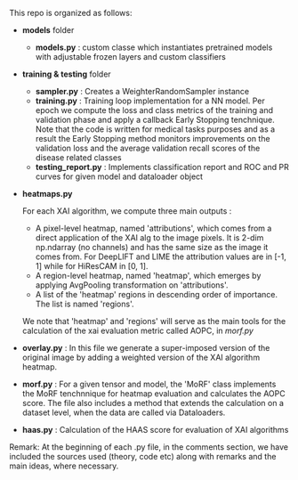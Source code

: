 This repo is organized as follows:

- **models** folder <br/>
  
   - **models.py** :  custom classe which instantiates pretrained models with adjustable frozen layers and custom classifiers

- **training & testing** folder <br/>
    
    - **sampler.py** : Creates a WeighterRandomSampler instance 
    - **training.py** : Training loop implementation for a NN model. Per epoch we compute the loss and class metrics of the training and validation phase and apply a callback Early Stopping tenchnique. Note that the code is written for medical tasks purposes and as a result the Early Stopping method monitors improvements on the validation loss and the average validation recall scores of the disease related classes
    - **testing_report.py** : Implements classification report and ROC and PR curves for given model and dataloader object

- **heatmaps.py** <br/>

    For each XAI algorithm, we compute three main outputs :
    
    - A pixel-level heatmap, named 'attributions', which comes from a direct application of the XAI alg to the image pixels. It is 2-dim np.ndarray (no channels) and has the same size as the image it comes from.  For DeepLIFT and LIME the attribution values are in [-1, 1] while for HiResCAM in [0, 1].
    - A region-level heatmap, named 'heatmap', which emerges by applying AvgPooling transformation on 'attributions'.
    - A list of the 'heatmap' regions in descending order of importance. The list is named 'regions'.

    We note that 'heatmap' and 'regions' will serve as the main tools for the calculation of the xai evaluation metric called AOPC, in *morf.py*

- **overlay.py** : In this file we generate a super-imposed version of the original image by adding a weighted version of the XAI algorithm heatmap.

- **morf.py** : For a given tensor and model, the 'MoRF' class implements the MoRF tenchnnique for heatmap evaluation and calculates the AOPC score. The file also includes a method that extends the calculation on a dataset level, when the data are called via Dataloaders.

- **haas.py** : Calculation of the HAAS score for evaluation of XAI algorithms

Remark: At the beginning of each .py file, in the comments section, we have included the sources used (theory, code etc) along with remarks and the main ideas, where necessary.
